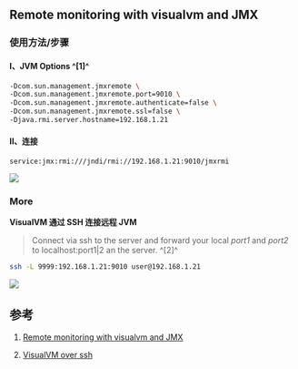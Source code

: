 ﻿## Remote monitoring with visualvm and JMX



### 使用方法/步骤

#### I、JVM Options ^[1]^

```bash
-Dcom.sun.management.jmxremote \
-Dcom.sun.management.jmxremote.port=9010 \
-Dcom.sun.management.jmxremote.authenticate=false \
-Dcom.sun.management.jmxremote.ssl=false \
-Djava.rmi.server.hostname=192.168.1.21
```



#### II、连接
```
service:jmx:rmi:///jndi/rmi://192.168.1.21:9010/jmxrmi
```

![](https://picgo-notes.oss-cn-beijing.aliyuncs.com/img/visualvm_remote.png)



### More

**VisualVM 通过 SSH 连接远程 JVM**

> Connect via ssh to the server and forward your local *port1* and *port2* to localhost:port1|2 an the server. ^[2]^


```bash
ssh -L 9999:192.168.1.21:9010 user@192.168.1.21
```

![](https://picgo-notes.oss-cn-beijing.aliyuncs.com/img/visualvm_ssh_20210622170720.png)





## 参考

1. [Remote monitoring with visualvm and JMX](https://stackoverflow.com/questions/30069643/remote-monitoring-with-visualvm-and-jmx)

2. [VisualVM over ssh](https://stackoverflow.com/questions/1609961/visualvm-over-ssh)
